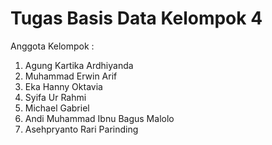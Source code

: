 # Tugas Basis Data Kelompok 4

Anggota Kelompok : 
  1. Agung Kartika Ardhiyanda 
  2. Muhammad Erwin Arif
  3. Eka Hanny Oktavia
  4. Syifa Ur Rahmi
  5. Michael Gabriel
  6. Andi Muhammad Ibnu Bagus Malolo
  7. Asehpryanto Rari Parinding

